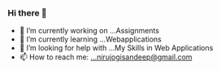 ### Hi there 👋




- 🔭 I’m currently working on ...Assignments
- 🌱 I’m currently learning ...Webapplications
- 🤔 I’m looking for help with ...My Skills in Web Applications
- 📫 How to reach me: ...nirujogisandeep@gmail.com
  

